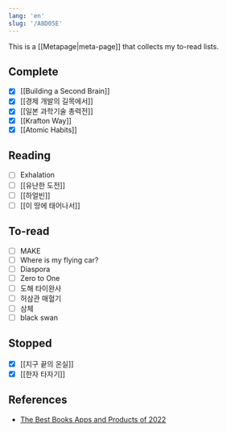 ```yaml
---
lang: 'en'
slug: '/A8D05E'
---
```


This is a [[Metapage|meta-page]] that collects my to-read lists.

## Complete

- [x] [[Building a Second Brain]]
- [x] [[경제 개발의 길목에서]]
- [x] [[일본 과학기술 총력전]]
- [x] [[Krafton Way]]
- [x] [[Atomic Habits]]

## Reading

- [ ] Exhalation
- [ ] [[유난한 도전]]
- [ ] [[하얼빈]]
- [ ] [[이 땅에 태어나서]]

## To-read

- [ ] MAKE
- [ ] Where is my flying car?
- [ ] Diaspora
- [ ] Zero to One
- [ ] 도해 타이완사
- [ ] 허삼관 매혈기
- [ ] 삼체
- [ ] black swan

## Stopped

- [x] [[지구 끝의 온실]]
- [x] [[한자 타자기]]

## References

- [The Best Books Apps and Products of 2022](https://www.producthunt.com/topics/books?order=most-upvoted)
